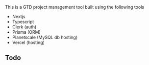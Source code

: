 This is a GTD project management tool built using the following tools

- Nextjs
- Typescript
- Clerk (auth)
- Prisma (ORM)
- Planetscale (MySQL db hosting)
- Vercel (hosting)

## Todo

